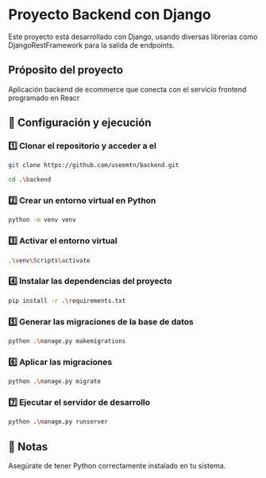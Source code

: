 # Proyecto Backend con Django

Este proyecto está desarrollado con Django, usando diversas librerías como DjangoRestFramework para la salida de endpoints.
## Próposito del proyecto

Aplicación backend de ecommerce que conecta con el servicio frontend programado en Reacr


## 🚀 Configuración y ejecución

### 1️⃣ Clonar el repositorio y acceder a el
```sh
git clone https://github.com/useemtn/backend.git
```
```sh
cd .\backend
```
### 2️⃣ Crear un entorno virtual en Python
```sh
python -m venv venv
```
### 3️⃣ Activar el entorno virtual
```sh
.\venv\Scripts\activate
```
### 4️⃣ Instalar las dependencias del proyecto
```sh
pip install -r .\requirements.txt
```
### 5️⃣ Generar las migraciones de la base de datos
```sh
python .\manage.py makemigrations
```
### 6️⃣ Aplicar las migraciones
```sh
python .\manage.py migrate
```
### 7️⃣ Ejecutar el servidor de desarrollo
```sh
python .\manage.py runserver
```
## 📌 Notas
Asegúrate de tener Python correctamente instalado en tu sistema.
